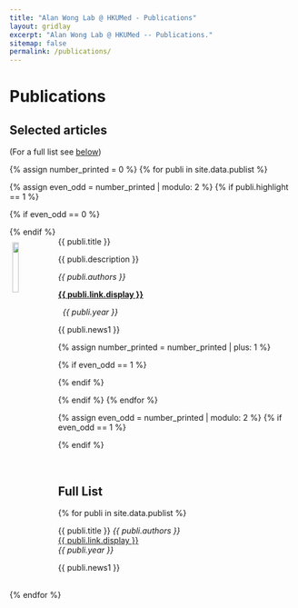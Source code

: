 ```yaml
---
title: "Alan Wong Lab @ HKUMed - Publications"
layout: gridlay
excerpt: "Alan Wong Lab @ HKUMed -- Publications."
sitemap: false
permalink: /publications/
---
```



# Publications

## Selected articles

(For a full list see [below](#full-list))

{% assign number_printed = 0 %}
{% for publi in site.data.publist %}

{% assign even_odd = number_printed | modulo: 2 %}
{% if publi.highlight == 1 %}

{% if even_odd == 0 %}
<div class="row">
{% endif %}

<div class="col-sm-10 clearfix">
 <div class="well-lg">
  <pubtit>{{ publi.title }}</pubtit>
  <img src="{{ site.url }}{{ site.baseurl }}/images/misc/{{ publi.image }}" class="img-responsive" height="15%" style="float: left" HSPACE="5" VSPACE="10" />
  <p>{{ publi.description }}</p>
  <p><em>{{ publi.authors }}</em></p>
  <p><strong><a href="{{ publi.link.url }}">{{ publi.link.display }}</a></strong></p>&nbsp;<em> {{ publi.year }} </em><br />
  <p>{{ publi.news1 }}</p>
 </div>
</div>

{% assign number_printed = number_printed | plus: 1 %}

{% if even_odd == 1 %}
</div>
{% endif %}

{% endif %}
{% endfor %}

{% assign even_odd = number_printed | modulo: 2 %}
{% if even_odd == 1 %}
</div>
{% endif %}

<p> &nbsp; </p>


## Full List

{% for publi in site.data.publist %}

  <pubtit>{{ publi.title }}</pubtit>
  <em>{{ publi.authors }} </em><br /><a href="{{ publi.link.url }}">{{ publi.link.display }}</a><br><em> {{ publi.year }} </em><br />
  <p>{{ publi.news1 }}</p><br />
{% endfor %}
